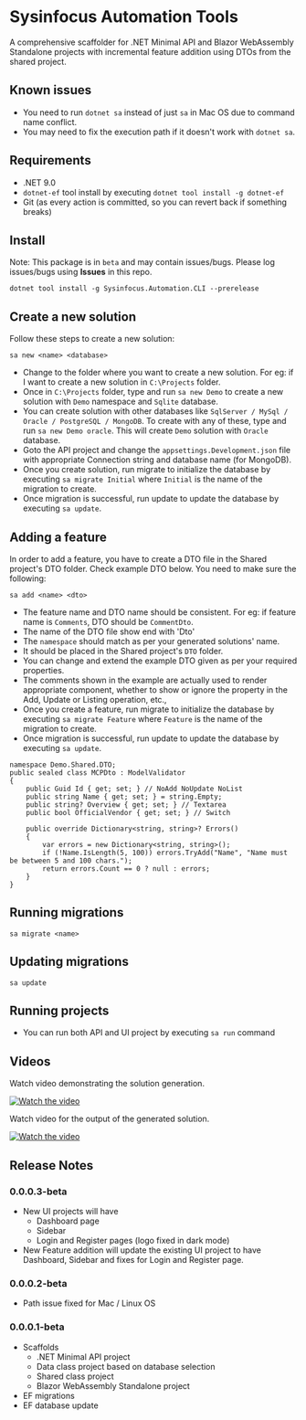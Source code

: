 # Sysinfocus Automation Tools
A comprehensive scaffolder for .NET Minimal API and Blazor WebAssembly Standalone projects with incremental feature addition using DTOs from the shared project.

## Known issues
- You need to run `dotnet sa` instead of just `sa` in Mac OS due to command name conflict.
- You may need to fix the execution path if it doesn't work with `dotnet sa`.

## Requirements
- .NET 9.0
- `dotnet-ef` tool install by executing `dotnet tool install -g dotnet-ef`
- Git (as every action is committed, so you can revert back if something breaks)

## Install
Note: This package is in `beta` and may contain issues/bugs. Please log issues/bugs using **Issues** in this repo.
```
dotnet tool install -g Sysinfocus.Automation.CLI --prerelease
```

## Create a new solution
Follow these steps to create a new solution:
```
sa new <name> <database>
```
- Change to the folder where you want to create a new solution. For eg: if I want to create a new solution in `C:\Projects` folder.
- Once in `C:\Projects` folder, type and run `sa new Demo` to create a new solution with `Demo` namespace and `Sqlite` database.
- You can create solution with other databases like `SqlServer / MySql / Oracle / PostgreSQL / MongoDB`. To create with any of these, type and run `sa new Demo oracle`. This will create `Demo` solution with `Oracle` database.
- Goto the API project and change the `appsettings.Development.json` file with appropriate Connection string and database name (for MongoDB).
- Once you create solution, run migrate to initialize the database by executing `sa migrate Initial` where `Initial` is the name of the migration to create.
- Once migration is successful, run update to update the database by executing `sa update`.

## Adding a feature
In order to add a feature, you have to create a DTO file in the Shared project's DTO folder. Check example DTO below. You need to make sure the following:
```
sa add <name> <dto>
```
- The feature name and DTO name should be consistent. For eg: if feature name is `Comments`, DTO should be `CommentDto`.
- The name of the DTO file show end with 'Dto'
- The `namespace` should match as per your generated solutions' name.
- It should be placed in the Shared project's `DTO` folder.
- You can change and extend the example DTO given as per your required properties.
- The comments shown in the example are actually used to render appropriate component, whether to show or ignore the property in the Add, Update or Listing operation, etc.,
- Once you create a feature, run migrate to initialize the database by executing `sa migrate Feature` where `Feature` is the name of the migration to create.
- Once migration is successful, run update to update the database by executing `sa update`.  
```
namespace Demo.Shared.DTO;
public sealed class MCPDto : ModelValidator
{
    public Guid Id { get; set; } // NoAdd NoUpdate NoList
    public string Name { get; set; } = string.Empty;
    public string? Overview { get; set; } // Textarea
    public bool OfficialVendor { get; set; } // Switch

    public override Dictionary<string, string>? Errors()
    {
        var errors = new Dictionary<string, string>();
        if (!Name.IsLength(5, 100)) errors.TryAdd("Name", "Name must be between 5 and 100 chars.");
        return errors.Count == 0 ? null : errors;
    }
}
```

## Running migrations
```
sa migrate <name>
```

## Updating migrations
```
sa update
```

## Running projects
- You can run both API and UI project by executing `sa run` command

## Videos

Watch video demonstrating the solution generation. 

[![Watch the video](https://img.youtube.com/vi/RTsoD0UxzGA/0.jpg)](https://www.youtube.com/watch?v=RTsoD0UxzGA)


Watch video for the output of the generated solution.

[![Watch the video](https://img.youtube.com/vi/kJLhqg1zCmU/0.jpg)](https://www.youtube.com/watch?v=kJLhqg1zCmU)

## Release Notes

### 0.0.0.3-beta
- New UI projects will have
  - Dashboard page
  - Sidebar
  - Login and Register pages (logo fixed in dark mode)
- New Feature addition will update the existing UI project to have Dashboard, Sidebar and fixes for Login and Register page.

### 0.0.0.2-beta
- Path issue fixed for Mac / Linux OS

### 0.0.0.1-beta
- Scaffolds
  - .NET Minimal API project
  - Data class project based on database selection
  - Shared class project
  - Blazor WebAssembly Standalone project
- EF migrations
- EF database update
